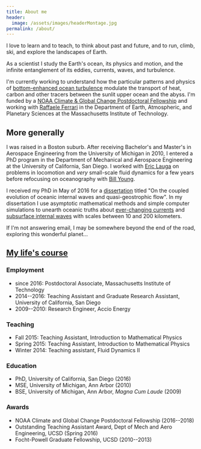 ```yaml
---
title: About me
header:
  image: /assets/images/headerMontage.jpg
permalink: /about/
---
```


I love to learn and to teach, to think about past and future, and to 
run, climb, ski, and explore the landscapes of Earth. 

As a scientist I study the Earth's ocean, its physics and motion, and
the infinite entanglement of its eddies, currents, waves, and turbulence.

I'm currently working to understand how the particular patterns and physics
of [bottom-enhanced ocean turbulence][] modulate the transport of heat,
carbon and other tracers between the sunlit upper ocean and the abyss.
I'm funded by a [NOAA Climate & Global Change Postdoctoral Fellowship][]
and working with [Raffaele Ferrari][] in the Department of Earth,
Atmospheric, and Planetary Sciences at the Massachusetts Institute of 
Technology. 


## More generally

I was raised in a Boston suburb. After receiving Bachelor's and Master's 
in Aerospace Engineering from the University of Michigan in 2010, I entered
a PhD program in the Department of Mechanical and Aerospace Engineering at the 
University of California, San Diego.  I worked with [Eric Lauga][] on problems
in locomotion and *very* small-scale fluid dynamics for a few years before 
refocusing on oceanography with [Bill Young][].

I received my PhD in May of 2016 for a [dissertation][] titled "On the coupled 
evolution of oceanic internal waves and quasi-geostrophic flow".  In my 
dissertation I use asymptotic mathematical methods and simple computer 
simulations to unearth oceanic truths about [ever-changing currents][] 
and [subsurface internal waves][] with scales between 10 and 200 kilometers.

If I'm not answering email, I may be somewhere beyond the end of the road, 
exploring this wonderful planet...

## [My life's course][]

### Employment

* since 2016: Postdoctoral Associate, Massachusetts Institute of Technology
* 2014--2016: Teaching Assistant and Graduate Research Assistant, University of California, San Diego
* 2009--2010: Research Engineer, Accio Energy

### Teaching

* Fall 2015: Teaching Assistant, Introduction to Mathematical Physics
* Spring 2015: Teaching Assistant, Introduction to Mathematical Physics 
* Winter 2014: Teaching assistant, Fluid Dynamics II

### Education

* PhD, University of California, San Diego (2016) 
* MSE, University of Michigan, Ann Arbor (2010) 
* BSE, University of Michigan, Ann Arbor, *Magna Cum Laude* (2009)  

### Awards

* NOAA Climate and Global Change Postdoctoral Fellowship (2016--2018)  
* Outstanding Teaching Assistant Award, Dept of Mech and Aero Engineering, UCSD (Spring 2016)  
* Focht-Powell Graduate Fellowship, UCSD (2010--2013)

[My life's course]: https://glwagner.github.io/assets/pdf/glwCv.pdf
[ever-changing currents]: http://oceanservice.noaa.gov/facts/eddy.html
[subsurface internal waves]: https://en.wikipedia.org/wiki/Internal_wave
[NOAA Climate & Global Change Postdoctoral Fellowship]: http://vsp.ucar.edu/cgc/current-awards-alumni 
[Raffaele Ferrari]: http://ferrari.mit.edu 
[Bill Young]: http://pordlabs.ucsd.edu/wryoung/
[Eric Lauga]: http://www.damtp.cam.ac.uk/user/lauga/
[dissertation]: https://glwagner.github.io/publications/
[bottom-enhanced ocean turbulence]: http://www.nature.com/nature/journal/v513/n7517/full/513179a.html
